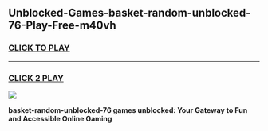 
## Unblocked-Games-basket-random-unblocked-76-Play-Free-m40vh
<h3>
<a href="https://premium76.site?title=basket-random-unblocked-76&ref=18A1">CLICK TO PLAY</a></h3>
<hr>

<h3>
<a href="https://premium76.site?title=basket-random-unblocked-76&ref=18A1">CLICK 2 PLAY</a>
  
</h3>

<a href="https://premium76.site?title=basket-random-unblocked-76&ref=18A1"><img src="https://clearcache.store/games.png"></a>


**basket-random-unblocked-76 games unblocked: Your Gateway to Fun and Accessible Online Gaming**
